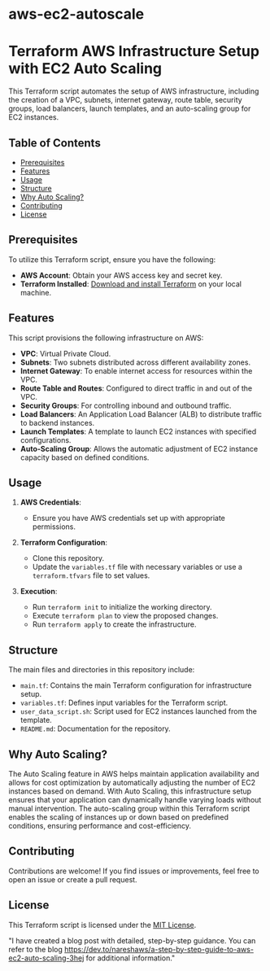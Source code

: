 # aws-ec2-autoscale
# Terraform AWS Infrastructure Setup with EC2 Auto Scaling

This Terraform script automates the setup of AWS infrastructure, including the creation of a VPC, subnets, internet gateway, route table, security groups, load balancers, launch templates, and an auto-scaling group for EC2 instances.

## Table of Contents

- [Prerequisites](#prerequisites)
- [Features](#features)
- [Usage](#usage)
- [Structure](#structure)
- [Why Auto Scaling?](#why-auto-scaling)
- [Contributing](#contributing)
- [License](#license)

## Prerequisites

To utilize this Terraform script, ensure you have the following:

- **AWS Account**: Obtain your AWS access key and secret key.
- **Terraform Installed**: [Download and install Terraform](https://learn.hashicorp.com/tutorials/terraform/install-cli) on your local machine.

## Features

This script provisions the following infrastructure on AWS:
- **VPC**: Virtual Private Cloud.
- **Subnets**: Two subnets distributed across different availability zones.
- **Internet Gateway**: To enable internet access for resources within the VPC.
- **Route Table and Routes**: Configured to direct traffic in and out of the VPC.
- **Security Groups**: For controlling inbound and outbound traffic.
- **Load Balancers**: An Application Load Balancer (ALB) to distribute traffic to backend instances.
- **Launch Templates**: A template to launch EC2 instances with specified configurations.
- **Auto-Scaling Group**: Allows the automatic adjustment of EC2 instance capacity based on defined conditions.

## Usage

1. **AWS Credentials**:
   - Ensure you have AWS credentials set up with appropriate permissions.

2. **Terraform Configuration**:
   - Clone this repository.
   - Update the `variables.tf` file with necessary variables or use a `terraform.tfvars` file to set values.

3. **Execution**:
   - Run `terraform init` to initialize the working directory.
   - Execute `terraform plan` to view the proposed changes.
   - Run `terraform apply` to create the infrastructure.

## Structure

The main files and directories in this repository include:
- `main.tf`: Contains the main Terraform configuration for infrastructure setup.
- `variables.tf`: Defines input variables for the Terraform script.
- `user_data_script.sh`: Script used for EC2 instances launched from the template.
- `README.md`: Documentation for the repository.

## Why Auto Scaling?

The Auto Scaling feature in AWS helps maintain application availability and allows for cost optimization by automatically adjusting the number of EC2 instances based on demand. With Auto Scaling, this infrastructure setup ensures that your application can dynamically handle varying loads without manual intervention. The auto-scaling group within this Terraform script enables the scaling of instances up or down based on predefined conditions, ensuring performance and cost-efficiency.

## Contributing

Contributions are welcome! If you find issues or improvements, feel free to open an issue or create a pull request.

## License

This Terraform script is licensed under the [MIT License](LICENSE).

"I have created a blog post with detailed, step-by-step guidance. You can refer to the blog https://dev.to/nareshaws/a-step-by-step-guide-to-aws-ec2-auto-scaling-3hej for additional information."

